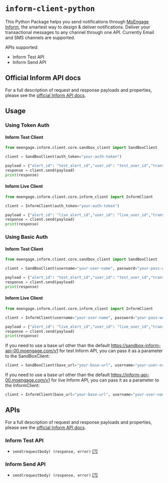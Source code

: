 # `inform-client-python`

This Python Package helps you send notifications through [MoEngage Inform](https://www.moengage.com/blog/introducing-transactional-alerts-moengage-inform/), the smartest way to design &amp; deliver notifications. Deliver your transactional messages to any channel through one API. Currently Email and SMS channels are supported.

APIs supported:

- Inform Test API
- Inform Send API

## Official Inform API docs

For a full description of request and response payloads and properties, please see the [official Inform API docs](https://help.moengage.com/hc/en-us/articles/10672957787284-Overview-Inform).

## Usage

### Using Token Auth

#### Inform Test Client

```python
from moengage.inform.client.core.sandbox_client import SandBoxClient

client = SandBoxClient(auth_token="your-auth-token")

payload = {"alert_id": "test_alert_id","user_id": "test_user_id","transaction_id": "test_transaction_id","payloads": {"SMS": {"recipient":"samplemobileno","personalized_attributes": {"attr": "value"}}}}
response = client.send(payload)
print(response)
```

#### Inform Live Client

```python
from moengage.inform.client.core.inform_client import InformClient

client = InformClient(auth_token="your-auth-token")

payload = {"alert_id": "live_alert_id","user_id": "live_user_id","transaction_id": "live_transaction_id","payloads": {"EMAIL": {"recipient":"example@example.com","personalized_attributes": {"attr": "value"}}}}
response = client.send(payload)
print(response)
```

### Using Basic Auth

#### Inform Test Client

```python
from moengage.inform.client.core.sandbox_client import SandBoxClient

client = SandBoxClient(username="your-user-name", password="your-pass-word")

payload = {"alert_id": "test_alert_id","user_id": "test_user_id","transaction_id": "test_transaction_id","payloads": {"SMS": {"recipient":"samplemobileno","personalized_attributes": {"attr": "value"}}}}
response = client.send(payload)
print(response)
```

#### Inform Live Client

```python
from moengage.inform.client.core.inform_client import InformClient

client = InformClient(username="your-user-name", password="your-pass-word")

payload = {"alert_id": "live_alert_id","user_id": "live_user_id","transaction_id": "live_transaction_id","payloads": {"EMAIL": {"recipient":"example@example.com","personalized_attributes": {"attr": "value"}}}}
response = client.send(payload)
print(response)
```

If you need to use a base url other than the default https://sandbox-inform-api-00.moengage.com/v1 for test Inform API, you can pass it as a parameter to the SandBoxClient:
```python
client = SandBoxClient(base_url="your-base-url", username="your-user-name", password="your-pass-word")
```
If you need to use a base url other than the default https://inform-api-00.moengage.com/v1 for live Inform API, you can pass it as a parameter to the InformClient:
```python
client = InformClient(base_url="your-base-url", username="your-user-name", password="your-pass-word")
```

## APIs

For a full description of request and response payloads and properties, please see the [official Inform API docs](https://help.moengage.com/hc/en-us/articles/10672957787284-Overview-Inform).

### Inform Test API

- `send(requestbody) (response, error)` [[?]](https://www.postman.com/moengage-dev/workspace/api-docs/request/3182294-dce6282f-4e49-4f69-9dd4-1d531c286744)

### Inform Send API

- `send(requestbody) (response, error)` [[?]](https://www.postman.com/moengage-dev/workspace/api-docs/request/3182294-47c54026-a3fd-4c7a-9480-504665f03228)

